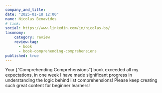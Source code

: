 ```yaml
---
company_and_title: 
date: "2025-01-18 12:00"
name: Nicolas Benavides
# link:
social: https://www.linkedin.com/in/nicolas-bs/
taxonomy:
    category: review
    review-tag:
      - book
      - book-comprehending-comprehensions
published: true
---
```


Your [“Comprehending Comprehensions”] book exceeded all my expectations, in one week I have made significant progress in understanding the logic behind list comprehensions!
Please keep creating such great content for beginner learners!
